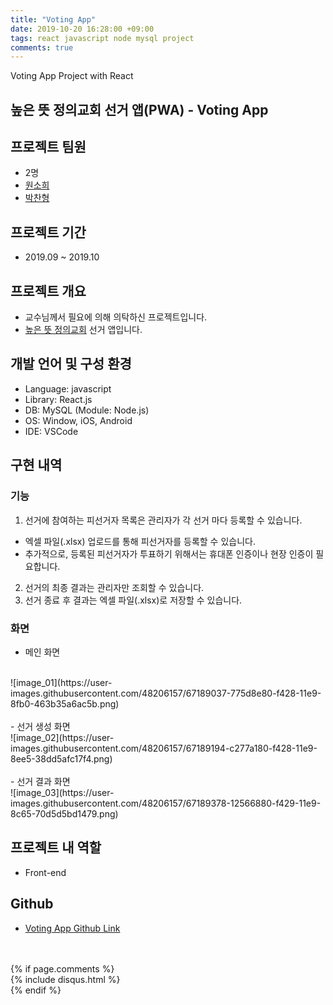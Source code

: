 ```yaml
---
title: "Voting App"
date: 2019-10-20 16:28:00 +09:00
tags: react javascript node mysql project
comments: true
---
```


Voting App Project with React

## 높은 뜻 정의교회 선거 앱(PWA) - Voting App

## 프로젝트 팀원
- 2명
- [원소희](https://github.com.infiduk)
- [박찬형](https://github.com/ch-4ml)

## 프로젝트 기간
- 2019.09 ~ 2019.10

## 프로젝트 개요
- 교수님께서 필요에 의해 의탁하신 프로젝트입니다.
- [높은 뜻 정의교회](http://www.jeongeui.com/) 선거 앱입니다.

## 개발 언어 및 구성 환경
- Language: javascript
- Library: React.js
- DB: MySQL (Module: Node.js)
- OS: Window, iOS, Android
- IDE: VSCode

## 구현 내역

### 기능
1. 선거에 참여하는 피선거자 목록은 관리자가 각 선거 마다 등록할 수 있습니다.
  - 엑셀 파일(.xlsx) 업로드를 통해 피선거자를 등록할 수 있습니다.
  - 추가적으로, 등록된 피선거자가 투표하기 위해서는 휴대폰 인증이나 현장 인증이 필요합니다.
2. 선거의 최종 결과는 관리자만 조회할 수 있습니다.
3. 선거 종료 후 결과는 엑셀 파일(.xlsx)로 저장할 수 있습니다.

### 화면
- 메인 화면
<br />
![image_01](https://user-images.githubusercontent.com/48206157/67189037-775d8e80-f428-11e9-8fb0-463b35a6ac5b.png)
<br />
<br />
- 선거 생성 화면
<br />
![image_02](https://user-images.githubusercontent.com/48206157/67189194-c277a180-f428-11e9-8ee5-38dd5afc17f4.png)
<br />
<br />
- 선거 결과 화면
<br />
![image_03](https://user-images.githubusercontent.com/48206157/67189378-12566880-f429-11e9-8c65-70d5d5bd1479.png)

## 프로젝트 내 역할
- Front-end

## Github
- [Voting App Github Link](https://github.com/infiduk/voting-app)

<br />
<br />
{% if page.comments %}
<div id="post-disqus" class="container">
{% include disqus.html %}
</div>
{% endif %}